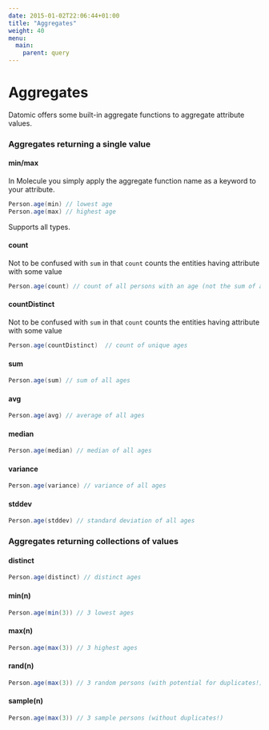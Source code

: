 ```yaml
---
date: 2015-01-02T22:06:44+01:00
title: "Aggregates"
weight: 40
menu:
  main:
    parent: query
---
```


# Aggregates

Datomic offers some built-in aggregate functions to aggregate attribute values. 

### Aggregates returning a single value

#### min/max
In Molecule you simply apply the aggregate function name as a keyword to your attribute.
```scala
Person.age(min) // lowest age
Person.age(max) // highest age
```
Supports all types.

#### count

Not to be confused with `sum` in that `count` counts the entities having attribute with some value
```scala
Person.age(count) // count of all persons with an age (not the sum of ages)
```

#### countDistinct

Not to be confused with `sum` in that `count` counts the entities having attribute with some value
```scala
Person.age(countDistinct)  // count of unique ages
```

#### sum

```scala
Person.age(sum) // sum of all ages
```

#### avg

```scala
Person.age(avg) // average of all ages
```

#### median

```scala
Person.age(median) // median of all ages
```

#### variance

```scala
Person.age(variance) // variance of all ages
```

#### stddev

```scala
Person.age(stddev) // standard deviation of all ages
```


### Aggregates returning collections of values

#### distinct

```scala
Person.age(distinct) // distinct ages
```

#### min(n)

```scala
Person.age(min(3)) // 3 lowest ages
```

#### max(n)

```scala
Person.age(max(3)) // 3 highest ages
```

#### rand(n)

```scala
Person.age(max(3)) // 3 random persons (with potential for duplicates!)
```

#### sample(n)

```scala
Person.age(max(3)) // 3 sample persons (without duplicates!)
```
